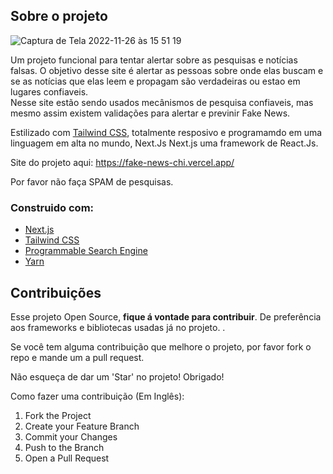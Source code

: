 


<!-- SOBRE O PROJETO -->
## Sobre o projeto

![Captura de Tela 2022-11-26 às 15 51 19](https://user-images.githubusercontent.com/60937919/204105659-70d832b8-010b-4d71-98bd-c7be26fb2841.png)

Um projeto funcional para tentar alertar sobre as pesquisas e notícias falsas. O objetivo desse site é alertar as pessoas sobre onde elas buscam e se as notícias que elas leem e propagam são verdadeiras ou estao em lugares confiaveis. <br /> Nesse site estão sendo usados mecânismos de pesquisa confiaveis, mas mesmo assim existem validações para alertar e previnir Fake News.

Estilizado com <a href="https://tailwindcss.com/">Tailwind CSS</a>, totalmente resposivo e programamdo em uma linguagem em alta no mundo, Next.Js <a herf="https://nextjs.org/">Next.js </a> uma framework de React.Js. 

Site do projeto aqui: https://fake-news-chi.vercel.app/

Por favor não faça SPAM de pesquisas.




### Construido com:

* [Next.js](https://nextjs.org/)
* [Tailwind CSS](https://tailwindcss.com/)
* [Programmable Search Engine](https://programmablesearchengine.google.com/about/)
* [Yarn](https://yarnpkg.com/)



<!-- Contribuições -->
## Contribuições

Esse projeto Open Source, **fique á vontade para contribuir**. De preferência aos frameworks e bibliotecas usadas já no projeto. .

Se você tem alguma contribuição que melhore o projeto, por favor fork o repo e mande um a pull request. 

Não esqueça de dar um 'Star' no projeto! Obrigado!

Como fazer uma contribuição (Em Inglês):

1. Fork the Project
2. Create your Feature Branch
3. Commit your Changes 
5. Push to the Branch 
6. Open a Pull Request
